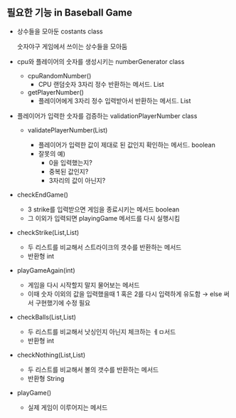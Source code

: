 ## 필요한 기능 in Baseball Game

- 상수들을 모아둔 costants class

  숫자야구 게임에서 쓰이는 상수들을 모아둠

- cpu와 플레이어의 숫자를 생성시키는 numberGenerator class
    - cpuRandomNumber()
        - CPU 랜덤숫자 3자리 정수 반환하는 메서드. List<Interger>
    - getPlayerNumber()
        - 플레이어에게 3자리 정수 입력받아서 반환하는 메서드. List<Interger>
- 플레이어가 입력한 숫자를 검증하는 validationPlayerNumber class
    - validatePlayerNumber(List<Integer>)
        - 플레이어가 입력한 값이 제대로 된 값인지 확인하는 메서드. boolean
        - 잘못의 예)
            - 0을 입력했는지?
            - 중복된 값인지?
            - 3자리의 값이 아닌지?
- checkEndGame()
    - 3 strike를 입력받으면 게임을 종료시키는 메서드 boolean
    - 그 이외가 입력되면 playingGame 메서드를 다시 실행시킴
- checkStrike(List<Integer>,List<Intrger>)
    - 두 리스트를 비교해서 스트라이크의 갯수를 반환하는 메서드
    - 반환형 int
- playGameAgain(int)
    - 게임을 다시 시작할지 말지 물어보는 메서드
    - 이때 숫자 이외의 값을 입력했을때 1 혹은 2를 다시 입력하게 유도함 → else 써서 구현했기에 수정 필요
- checkBalls(List<Integer>,List<Intrger>)
    - 두 리스트를 비교해서 낫싱인지 아닌지 체크하는 ㅔㅁ서드
    - 반환형 int
- checkNothing(List<Integer>,List<Intrger>)
    - 두 리스트를 비교해서 볼의 갯수를 반환하는 메서드
    - 반환형 String
- playGame()
    - 실제 게임이 이루어지는 메서드